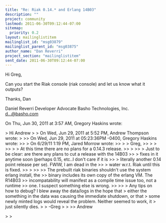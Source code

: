 ```yaml
---
title: "Re: Riak 0.14.* and Erlang 14B03"
description: ""
project: community
lastmod: 2011-06-30T09:12:44-07:00
sitemap:
  priority: 0.2
layout: mailinglistitem
mailinglist_id: "msg03879"
mailinglist_parent_id: "msg03875"
author_name: "Dan Reverri"
project_section: "mailinglistitem"
sent_date: 2011-06-30T09:12:44-07:00
---
```



Hi Greg,

Can you start the Riak console (riak console) and let us know what it
outputs?

Thanks,
Dan

Daniel Reverri
Developer Advocate
Basho Technologies, Inc.
d...@basho.com


On Thu, Jun 30, 2011 at 3:57 AM, Gregory Haskins
wrote:

&gt; Hi Andrew
&gt;
&gt; On Wed, Jun 29, 2011 at 5:52 PM, Andrew Thompson wrote:
&gt;
&gt;&gt; On Wed, Jun 29, 2011 at 05:23:36PM -0400, Gregory Haskins wrote:
&gt;&gt; &gt; On 6/29/11 1:19 PM, Jared Morrow wrote:
&gt;&gt; &gt; &gt; Greg,
&gt;&gt; &gt; &gt;
&gt;&gt; &gt; &gt; At this time there are no plans for a 0.14.3 release.
&gt;&gt; &gt;
&gt;&gt; &gt; Just to be clear: are there any plans to cut a release with the 14B03
&gt;&gt; &gt; fixes in it anytime soon (perhaps 0.15, etc..I don't care if it is
&gt;&gt; &gt; literally another 0.14 point release per se). FWIW, I am dead in the
&gt;&gt; &gt; water w.r.t. Riak until this is fixed.
&gt;&gt; &gt;
&gt;&gt;
&gt;&gt; The prebuilt riak binaries shouldn't use the system erlang install, the
&gt;&gt; binary includes its own copy of the erlang VM. The R14B03
&gt;&gt; incompatability will manifest as a compile time issue too, not a runtime
&gt;&gt; one. I suspect something else is wrong.
&gt;&gt;
&gt;&gt;
&gt; Any tips on how to debug? I blew away the data/logs in the hope that
&gt; either the something in the data was causing the immediate shutdown, or that
&gt; some newly minted logs would reveal the problem. Neither seemed to work, it
&gt; just silently dies.
&gt;
&gt; -Greg
&gt;
&gt;
&gt;&gt; Andrew

&gt;
&gt;

